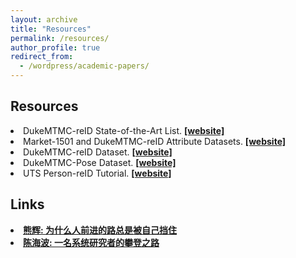```yaml
---
layout: archive
title: "Resources"
permalink: /resources/
author_profile: true
redirect_from: 
  - /wordpress/academic-papers/
---
```



## Resources

<li> DukeMTMC-reID State-of-the-Art List.  <strong><a href="https://github.com/layumi/Person_reID_baseline_pytorch/tree/master/leaderboard"> [website]</a></strong> </li>
<li> Market-1501 and DukeMTMC-reID Attribute Datasets.  <strong><a href="https://vana77.github.io"> [website]</a></strong> </li>
<li> DukeMTMC-reID Dataset.  <strong><a href="https://github.com/layumi/Duke_evaluation"> [website]</a></strong> </li>
<li> DukeMTMC-Pose Dataset.  <strong><a href="https://github.com/layumi/DukeMTMC-Pose"> [website]</a></strong> </li>
<li> UTS Person-reID Tutorial.  <strong><a href="https://github.com/layumi/Person_reID_baseline_pytorch/tree/master/tutorial"> [website]</a></strong> </li>


## Links
<li>  <strong><a href="http://www.evernote.com/shard/s150/sh/3de79ff0-5778-417c-9bcb-6c0111a26694/29958003bb71992667ce3f42fd4ca875"> 熊辉: 为什么人前进的路总是被自己挡住 </a></strong> </li>
<li>  <strong><a href="http://prof.ict.ac.cn/lugang/readings/%E4%B8%80%E5%90%8D%E7%B3%BB%E7%BB%9F%E7%A0%94%E7%A9%B6%E8%80%85%E7%9A%84%E6%94%80%E7%99%BB%E4%B9%8B%E8%B7%AF.pdf">陈海波: 一名系统研究者的攀登之路</a></strong> </li>

